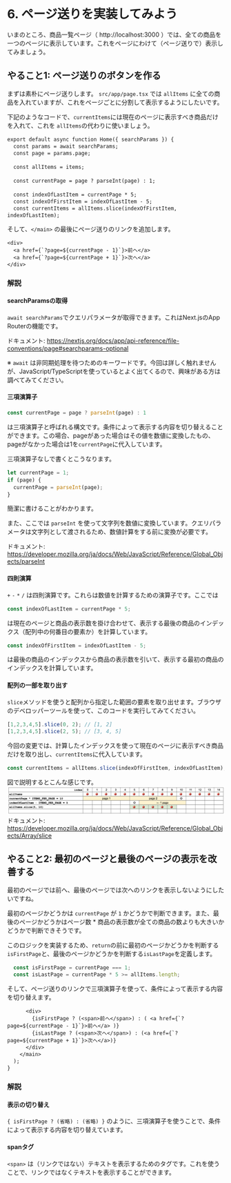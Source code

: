 # 6. ページ送りを実装してみよう

いまのところ、商品一覧ページ（ http://localhost:3000 ）では、全ての商品を一つのページに表示しています。これをページにわけて（ページ送りで）表示してみましょう。

## やること1: ページ送りのボタンを作る

まずは素朴にページ送りします。 `src/app/page.tsx` では `allItems` に全ての商品を入れていますが、これをページごとに分割して表示するようにしたいです。

下記のようなコードで、`currentItems`には現在のページに表示すべき商品だけを入れて、これを `allItems`の代わりに使いましょう。

```tsx
export default async function Home({ searchParams }) {
  const params = await searchParams;
  const page = params.page;

  const allItems = items;

  const currentPage = page ? parseInt(page) : 1;

  const indexOfLastItem = currentPage * 5;
  const indexOfFirstItem = indexOfLastItem - 5;
  const currentItems = allItems.slice(indexOfFirstItem, indexOfLastItem);
```

そして、`</main>` の最後にページ送りのリンクを追加します。

```tsx
<div>
  <a href={`?page=${currentPage - 1}`}>前へ</a>
  <a href={`?page=${currentPage + 1}`}>次へ</a>
</div>
```

### 解説

#### searchParamsの取得

`await searchParams`でクエリパラメータが取得できます。これはNext.jsのApp Routerの機能です。

ドキュメント: https://nextjs.org/docs/app/api-reference/file-conventions/page#searchparams-optional

※ `await` は非同期処理を待つためのキーワードです。今回は詳しく触れませんが、JavaScript/TypeScriptを使っているとよく出てくるので、興味がある方は調べてみてください。

#### 三項演算子

```ts
const currentPage = page ? parseInt(page) : 1
```

は三項演算子と呼ばれる構文です。条件によって表示する内容を切り替えることができます。この場合、pageがあった場合はその値を数値に変換したもの、pageがなかった場合は1を`currentPage`に代入しています。

三項演算子なしで書くとこうなります。

```ts
let currentPage = 1;
if (page) {
  currentPage = parseInt(page);
}
```

簡潔に書けることがわかります。

また、ここでは `parseInt` を使って文字列を数値に変換しています。クエリパラメータは文字列として渡されるため、数値計算をする前に変換が必要です。

ドキュメント: https://developer.mozilla.org/ja/docs/Web/JavaScript/Reference/Global_Objects/parseInt

#### 四則演算

`+` `-` `*` `/` は四則演算です。これらは数値を計算するための演算子です。ここでは

```ts
const indexOfLastItem = currentPage * 5;
```

は現在のページと商品の表示数を掛け合わせて、表示する最後の商品のインデックス（配列中の何番目の要素か）を計算しています。

```ts
const indexOfFirstItem = indexOfLastItem - 5;
```

は最後の商品のインデックスから商品の表示数を引いて、表示する最初の商品のインデックスを計算しています。

#### 配列の一部を取り出す

`slice`メソッドを使うと配列から指定した範囲の要素を取り出せます。ブラウザのデベロッパーツールを使って、このコードを実行してみてください。

```ts
[1,2,3,4,5].slice(0, 2); // [1, 2]
[1,2,3,4,5].slice(2, 5); // [3, 4, 5]
```

今回の変更では、計算したインデックスを使って現在のページに表示すべき商品だけを取り出し、`currentItems`に代入しています。

```ts
const currentItems = allItems.slice(indexOfFirstItem, indexOfLastItem);
```

図で説明するとこんな感じです。
![slice](./images/array-slice.png)
ドキュメント: https://developer.mozilla.org/ja/docs/Web/JavaScript/Reference/Global_Objects/Array/slice


## やること2: 最初のページと最後のページの表示を改善する

最初のページでは前へ、最後のページでは次へのリンクを表示しないようにしたいですね。

最初のページかどうかは `currentPage` が `1` かどうかで判断できます。また、最後のページかどうかはページ数 * 商品の表示数が全ての商品の数よりも大きいかどうかで判断できそうです。

このロジックを実装するため、`return`の前に最初のページかどうかを判断する`isFirstPage`と、最後のページかどうかを判断する`isLastPage`を定義します。

```ts
  const isFirstPage = currentPage === 1;
  const isLastPage = currentPage * 5 >= allItems.length;
```

そして、ページ送りのリンクで三項演算子を使って、条件によって表示する内容を切り替えます。

```tsx
      <div>
        {isFirstPage ? (<span>前へ</span>) : ( <a href={`?page=${currentPage - 1}`}>前へ</a> )}
        {isLastPage ? (<span>次へ</span>) : (<a href={`?page=${currentPage + 1}`}>次へ</a>)}
      </div>
    </main>
  );
}
```

### 解説

#### 表示の切り替え

`{ isFirstPage ? (省略) : (省略) }` のように、三項演算子を使うことで、条件によって表示する内容を切り替えています。

#### spanタグ

`<span>` は（リンクではない）テキストを表示するためのタグです。これを使うことで、リンクではなくテキストを表示することができます。
